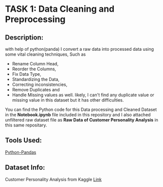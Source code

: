 # TASK 1: Data Cleaning and Preprocessing
## Description: 
with help of python(panda) I convert a raw data into processed data using some vital cleaning techniques, Such as
 + Rename Column Head, 
 + Reorder the Columns, 
 + Fix Data Type, 
 + Standardizing the Data, 
 + Correcting inconsistencies, 
 + Remove Duplicates and 
 + Handle Missing values as well.
likely, I can't find any duplicate value or missing value in this dataset but it has other difficulties.
   
You can find the Python code for this Data processing and Cleaned Dataset in the **Notebook.ipynb** file included in this repository and I also attached unfiltered raw dataset file as **Raw Data of Customer Personality Analysis** in this same repositary.
## Tools Used:
<ins> Python-Pandas <ins/>
## Dataset Info: 
Customer Personality Analysis from Kaggle [Link](https://www.kaggle.com/datasets/imakash3011/customer-personality-analysis)

